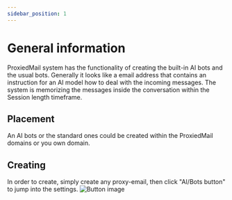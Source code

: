 ```yaml
---
sidebar_position: 1
---
```


# General information

ProxiedMail system has the functionality of creating the built-in AI bots and the usual bots.
Generally it looks like a email address that contains an instruction for an AI model how to deal with the incoming messages.
The system is memorizing the messages inside the conversation within the Session length timeframe.

## Placement

An AI bots or the standard ones could be created within the ProxiedMail domains or you own domain.

## Creating

In order to create, simply create any proxy-email, then click "AI/Bots button" to jump into the settings.
![Button image](/img/botinlist.png)
